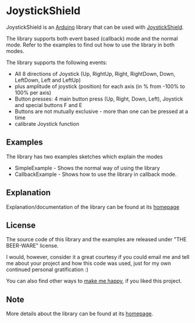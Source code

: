 # JoystickShield

JoystickShield is an [Arduino](http://arduino.cc) library that can be used with [JoystickShield](http://www.sparkfun.com/products/9760).

The library supports both event based (callback) mode and the normal mode. Refer to the examples to find out how to use the library in both modes.

The library supports the following events:

*   All 8 directions of Joystick (Up, RightUp, Right, RightDown, Down, LeftDown, Left and LeftUp)
*   plus amplitude of joystick (position) for each axis (in % from -100% to 100% per axis)
*   Button presses: 4 main button press (Up, Right, Down, Left), Joystick and special buttons F and E
*   Buttons are not mutually exclusive - more than one can be pressed at a time
*   calibrate Joystick function

## Examples

The library has two examples sketches which explain the modes

*   SimpleExample - Shows the normal way of using the library
*   CallbackExample - Shows how to use the library in callback mode.

## Explanation

Explanation/documentation of the library can be found at its [homepage](http://hardwarefun.com/projects/joystick-shield)

## License

The source code of this library and the examples are released under "THE BEER-WARE" license.

I would, however, consider it a great courtesy if you could email me and tell me about your project and how this code was used, just for my own continued personal gratification :)

You can also find other ways to [make me happy](http://sudarmuthu.com/if-you-wanna-thank-me), if you liked this project.

## Note

More details about the library can be found at its [homepage](http://hardwarefun.com/projects/joystick-shield).
